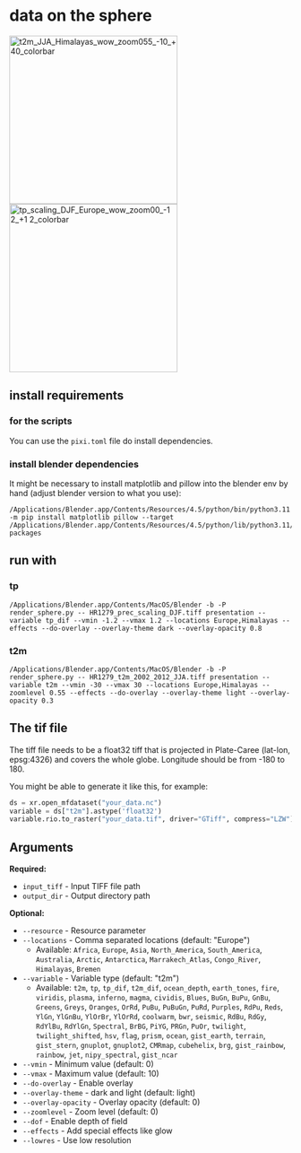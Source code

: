 # data on the sphere

<img width="300" height="300" alt="t2m_JJA_Himalayas_wow_zoom055_-10_+40_colorbar" src="https://github.com/user-attachments/assets/e326a313-ff24-4776-8b99-6dc481fabd54" />
<img width="300" height="300" alt="tp_scaling_DJF_Europe_wow_zoom00_-1 2_+1 2_colorbar" src="https://github.com/user-attachments/assets/9b212d25-a654-46f2-93ad-3ed44b9693b7" />


## install requirements

### for the scripts

You can use the `pixi.toml` file do install dependencies.

### install blender dependencies

It might be necessary to install matplotlib and pillow into the blender env by hand (adjust blender version to what you use):

```
/Applications/Blender.app/Contents/Resources/4.5/python/bin/python3.11 -m pip install matplotlib pillow --target /Applications/Blender.app/Contents/Resources/4.5/python/lib/python3.11/site-packages
```


## run with

### tp
```
/Applications/Blender.app/Contents/MacOS/Blender -b -P render_sphere.py -- HR1279_prec_scaling_DJF.tiff presentation --variable tp_dif --vmin -1.2 --vmax 1.2 --locations Europe,Himalayas --effects --do-overlay --overlay-theme dark --overlay-opacity 0.8
```
### t2m
```
/Applications/Blender.app/Contents/MacOS/Blender -b -P render_sphere.py -- HR1279_t2m_2002_2012_JJA.tiff presentation --variable t2m --vmin -30 --vmax 30 --locations Europe,Himalayas --zoomlevel 0.55 --effects --do-overlay --overlay-theme light --overlay-opacity 0.3

```

## The tif file

The tiff file needs to be a float32 tiff that is projected in Plate-Caree (lat-lon, epsg:4326) and covers the whole globe. 
Longitude should be from -180 to 180.

You might be able to generate it like this, for example:

```python
ds = xr.open_mfdataset("your_data.nc")
variable = ds["t2m"].astype('float32')
variable.rio.to_raster("your_data.tif", driver="GTiff", compress="LZW")
```



## Arguments

**Required:**
- `input_tiff` - Input TIFF file path
- `output_dir` - Output directory path

**Optional:**
- `--resource` - Resource parameter
- `--locations` - Comma separated locations (default: "Europe")
  - Available: `Africa`, `Europe`, `Asia`, `North_America`, `South_America`, `Australia`, `Arctic`, `Antarctica`, `Marrakech_Atlas`, `Congo_River`, `Himalayas`, `Bremen`
- `--variable` - Variable type (default: "t2m")
  - Available: `t2m`, `tp`, `tp_dif`, `t2m_dif`, `ocean_depth`, `earth_tones`, `fire`, `viridis`, `plasma`, `inferno`, `magma`, `cividis`, `Blues`, `BuGn`, `BuPu`, `GnBu`, `Greens`, `Greys`, `Oranges`, `OrRd`, `PuBu`, `PuBuGn`, `PuRd`, `Purples`, `RdPu`, `Reds`, `YlGn`, `YlGnBu`, `YlOrBr`, `YlOrRd`, `coolwarm`, `bwr`, `seismic`, `RdBu`, `RdGy`, `RdYlBu`, `RdYlGn`, `Spectral`, `BrBG`, `PiYG`, `PRGn`, `PuOr`, `twilight`, `twilight_shifted`, `hsv`, `flag`, `prism`, `ocean`, `gist_earth`, `terrain`, `gist_stern`, `gnuplot`, `gnuplot2`, `CMRmap`, `cubehelix`, `brg`, `gist_rainbow`, `rainbow`, `jet`, `nipy_spectral`, `gist_ncar`
- `--vmin` - Minimum value (default: 0)
- `--vmax` - Maximum value (default: 10)
- `--do-overlay` - Enable overlay
- `--overlay-theme` - dark and light (default: light)
- `--overlay-opacity` - Overlay opacity (default: 0)
- `--zoomlevel` - Zoom level (default: 0)
- `--dof` - Enable depth of field
- `--effects` - Add special effects like glow
- `--lowres` - Use low resolution
